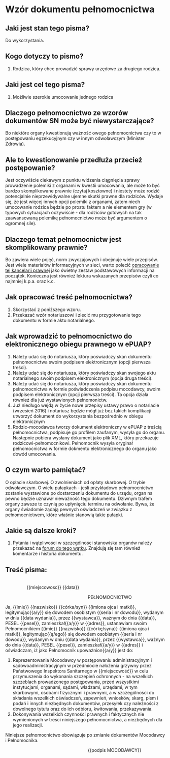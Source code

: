 # Wzór dokumentu pełnomocnictwa

## Jaki jest stan tego pisma?
Do wykorzystania.

## Kogo dotyczy to pismo?
1. Rodzica, który chce prowadzić sprawy urzędowe za drugiego rodzica.

## Jaki jest cel tego pisma?
1. Możliwie szerokie umocowanie jednego rodzica

## Dlaczego pełnomocnictwo ze wzorów dokumentów SN może być niewystarczające?
Bo niektóre organy kwestionują ważność owego pełnomocnictwa czy to w postępowaniu egzekucyjnym czy w innym odwoławczym (Minister Zdrowia).

## Ale to kwestionowanie przedłuża przecież postępowanie?
Jest oczywiście ciekawym z punktu widzenia ciągnięcia sprawy prowadzenie polemiki z organami w kwestii umocowania, ale może to być bardzo skomplikowane prawnie (czytaj kosztowne) i niestety może rodzić potencjalnie nieprzewidywalne ujemne skutki prawne dla rodziców. Wydaje się, że jest więcej innych opcji polemiki z organami, zatem niech umocowanie rodzica będzie po prostu faktem a nie elementem gry (w typowych sytuacjach oczywiście - dla rodziców gotowych na tak zaawansowaną polemikę pełnomocnictwo może być argumentem o ogromnej sile).

## Dlaczego temat pełnomocnictw jest skomplikowany prawnie?
Bo zawiera wiele pojęć, norm zwyczajowych i obejmuje wiele przepisów. Jest wiele materiałów informacyjnych w sieci, warto polecić [opracowanie tej kancelarii prawnej](http://www.kancelaria-kurzeja.pl/pelnomocnictwo-materialnoprawne.html) jako świetny zestaw podstawowych informacji na początek. Konieczna jest również lektura wskazanych przepisów czyli co najmniej k.p.a. oraz k.c.

## Jak opracować treść pełnomocnictwa?
1. Skorzystać z poniższego wzoru.
2. Przekazać wzór notariuszowi i zlecić mu przygotowanie tego dokumentu w formie aktu notarialnego.

## Jak wprowadzić to pełnomocnictwo do elektronicznego obiegu prawnego w ePUAP?
1. Należy udać się do notariusza, który poświadczy skan dokumentu pełnomocnictwa swoim podpisem elektronicznym (opcji pierwsza treści).
2. Należy udać się do notariusza, który poświadczy skan swojego aktu notarialnego swoim podpisem elektronicznym (opcja druga treści).
3. Należy udać się do notariusza, który poświadczy skan dokumentu pełnomocnictwa w formie poświadczenia podpisu mocodawcy, swoim podpisem elektronicznym (opcji pierwsza treści). Ta opcja działa również dla już wystawionych pełnomonictw.
4. Już niedługo wejdą w życie nowe przepisy ustawy prawo o notariacie (wrzesień 2016) i notariusz będzie mógł już bez takich komplikacji utworzyć dokument do wykorzystania bezpośrednio w obiegu elektronicznym
5. Rodzic-mocodawca tworzy dokument elektroniczny w ePUAP z treścią pełnomocnictwa, podpisuje go profilem zaufanym, wysyła go do organu. Następnie pobiera wysłany dokument jako plik XML, który przekazuje rodzicowi-pełnomocnikowi. Pełnomocnik wysyła oryginał pełnomocnictwa w formie dokmentu elektronicznego do organu jako dowód umocowania.

## O czym warto pamiętać?
O opłacie skarbowej. O zwolnieniach od opłaty skarbowej. O trybie odwoławczym. O wielu pułapkach - jeśli przykładowo pełnomocnictwo zostanie wystawione po dostarczeniu dokumentu do urzędu, organ na pewno będzie uznawał nieważność tego dokumentu. Dziwnym trafem organy zawsze to czynią po upłynięciu terminu na odwołanie. Bywa, że organy świadomie żądają pewnych oświadczeń w związku z pełnomocnictwem, które właśnie stanowią takie pułapki.

## Jakie są dalsze kroki?
1. Pytania i wątpliwości w szczególności stanowiska organów należy przekazać na [forum do tego wątku](http://szczepienia.org.pl/viewtopic.php?p=178378). Znajdują się tam również komentarze i historia dokumentu.

## Treść pisma:
&nbsp;&nbsp;&nbsp;&nbsp;&nbsp;&nbsp;&nbsp;&nbsp;&nbsp;&nbsp;&nbsp;&nbsp;&nbsp;&nbsp;&nbsp;&nbsp;&nbsp;&nbsp;&nbsp;&nbsp;&nbsp;&nbsp;&nbsp;&nbsp;&nbsp;&nbsp;&nbsp;&nbsp;&nbsp;&nbsp;&nbsp;&nbsp;&nbsp;&nbsp;&nbsp;&nbsp;&nbsp;&nbsp;&nbsp;&nbsp;&nbsp;&nbsp;&nbsp;&nbsp;&nbsp;&nbsp;&nbsp;&nbsp;&nbsp;&nbsp;&nbsp;&nbsp;&nbsp;&nbsp;&nbsp;&nbsp;&nbsp;&nbsp;&nbsp;&nbsp;&nbsp;&nbsp;&nbsp;&nbsp;&nbsp;&nbsp;&nbsp;&nbsp;&nbsp;&nbsp;&nbsp;&nbsp;&nbsp;&nbsp;&nbsp;&nbsp;&nbsp;&nbsp;&nbsp;&nbsp;&nbsp;&nbsp;&nbsp;&nbsp;&nbsp;&nbsp;&nbsp;&nbsp;&nbsp;&nbsp;&nbsp;&nbsp;&nbsp;&nbsp;&nbsp;&nbsp;&nbsp;&nbsp;&nbsp;&nbsp;&nbsp;&nbsp;&nbsp;&nbsp;&nbsp;&nbsp;&nbsp;&nbsp;&nbsp;&nbsp;&nbsp;&nbsp;&nbsp;&nbsp;&nbsp;&nbsp;&nbsp;&nbsp;&nbsp;&nbsp;&nbsp;&nbsp;&nbsp;&nbsp;&nbsp;&nbsp;&nbsp;&nbsp;&nbsp;&nbsp;&nbsp;&nbsp;&nbsp;&nbsp;&nbsp;&nbsp;&nbsp;&nbsp;&nbsp;&nbsp;&nbsp;&nbsp;&nbsp;&nbsp;&nbsp;{{miejscowosc}} {{data}}

&nbsp;&nbsp;&nbsp;&nbsp;&nbsp;&nbsp;&nbsp;&nbsp;&nbsp;&nbsp;&nbsp;&nbsp;&nbsp;&nbsp;&nbsp;&nbsp;&nbsp;&nbsp;&nbsp;&nbsp;&nbsp;&nbsp;&nbsp;&nbsp;&nbsp;&nbsp;&nbsp;&nbsp;&nbsp;&nbsp;&nbsp;&nbsp;&nbsp;&nbsp;&nbsp;&nbsp;&nbsp;&nbsp;&nbsp;&nbsp;&nbsp;&nbsp;&nbsp;&nbsp;&nbsp;&nbsp;&nbsp;&nbsp;&nbsp;&nbsp;&nbsp;&nbsp;&nbsp;&nbsp;&nbsp;&nbsp;&nbsp;&nbsp;&nbsp;&nbsp;&nbsp;&nbsp;&nbsp;&nbsp;&nbsp;&nbsp;PEŁNOMOCNICTWO

Ja, {{imie}} {{nazwisko}} {{córka/syn}} {{imiona ojca i matki}}, legitymując{{a/y}} się dowodem osobistym {{seria i nr dowodu}}, wydanym w dniu {{data wydania}}, przez {{wystawca}}, ważnym do dnia {{data}}, PESEL {{pesel}}, zamieszkał{{a/y}} w {{adres}}, ustanawiam swoim Pełnomocnikiem {{imie}} {{nazwisko}} {{córkę/syna}} {{imiona ojca i matki}}, legitymując{{ą/ego}} się dowodem osobistym {{seria i nr dowodu}}, wydanym w dniu {{data wydania}}, przez {{wystawca}}, ważnym do dnia {{data}}, PESEL {{pesel}}, zamieszkał{{a/y}} w {{adres}} i oświadczam, iż jako Pełnomocnik upoważnion{{a/y}} jest do:

1. Reprezentowania Mocodawcy w postępowaniu administracyjnym i sądowoadministracyjnym w przedmiocie nałożenia grzywny przez Państwowego Inspektora Sanitarnego w {{miejscowość}} w celu przymuszenia do wykonania szczepień ochronnych - na wszelkich szczeblach prowadzonego postępowania, przed wszystkimi instytucjami, organami, sądami, władzami, urzędami, w tym skarbowymi, osobami fizycznymi i prawnymi, a w szczególności do składania wszelkich oświadczeń, zapewnień, wniosków, skarg, pism i podań i innych niezbędnych dokumentów, przesyłek czy należności z dowolnego tytułu oraz do ich odbioru, kwitowania, przekazywania.
2. Dokonywania wszelkich czynności prawnych i faktycznych nie wymienionych w treści niniejszego pełnomocnictwa, a niezbędnych dla jego realizacji.

Niniejsze pełnomocnictwo obowiązuje po zmianie dokumentów Mocodawcy i Pełnomocnika.

&nbsp;&nbsp;&nbsp;&nbsp;&nbsp;&nbsp;&nbsp;&nbsp;&nbsp;&nbsp;&nbsp;&nbsp;&nbsp;&nbsp;&nbsp;&nbsp;&nbsp;&nbsp;&nbsp;&nbsp;&nbsp;&nbsp;&nbsp;&nbsp;&nbsp;&nbsp;&nbsp;&nbsp;&nbsp;&nbsp;&nbsp;&nbsp;&nbsp;&nbsp;&nbsp;&nbsp;&nbsp;&nbsp;&nbsp;&nbsp;&nbsp;&nbsp;&nbsp;&nbsp;&nbsp;&nbsp;&nbsp;&nbsp;&nbsp;&nbsp;&nbsp;&nbsp;&nbsp;&nbsp;&nbsp;&nbsp;&nbsp;&nbsp;&nbsp;&nbsp;&nbsp;&nbsp;&nbsp;&nbsp;&nbsp;&nbsp;{{podpis MOCODAWCY}}
